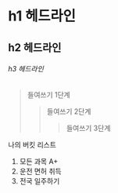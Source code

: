 # h1 헤드라인
## h2 헤드라인
###### h3 헤드라인

> 들여쓰기 1단계
>> 들여쓰기 2단계
>>> 들여쓰기 3단계

나의 버킷 리스트
1.  모든 과목 A+
2.  운전 면허 취득
3.  전국 일주하기
